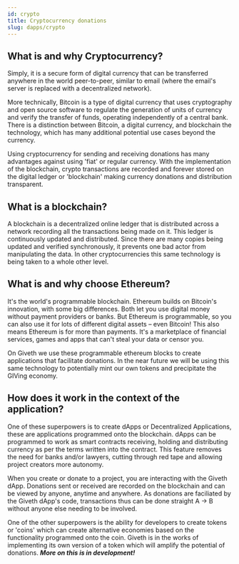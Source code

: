 ```yaml
---
id: crypto
title: Cryptocurrency donations
slug: dapps/crypto
---
```


## What is and why Cryptocurrency?
Simply, it is a secure form of digital currency that can be transferred anywhere in the world peer-to-peer, similar to email (where the email's server is replaced with a decentralized network).

More technically, Bitcoin is a type of digital currency that uses cryptography and open source software to regulate the generation of units of currency and verify the transfer of funds, operating independently of a central bank. There is a distinction between Bitcoin, a digital currency, and blockchain the technology, which has many additional potential use cases beyond the currency.

Using cryptocurrency for sending and receiving donations has many advantages against using 'fiat' or regular currency. With the implementation of the blockchain, crypto transactions are recorded and forever stored on the digital ledger or 'blockchain' making currency donations and distribution transparent.

## What is a blockchain?
A blockchain is a decentralized online ledger that is distributed across a network recording all the transactions being made on it. This ledger is continuously updated and distributed. Since there are many copies being updated and verified synchronously, it prevents one bad actor from manipulating the data. In other cryptocurrencies this same technology is being taken to a whole other level.


## What is and why choose Ethereum?
 It's the world's programmable blockchain. Ethereum builds on Bitcoin's innovation, with some big differences. Both let you use digital money without payment providers or banks. But Ethereum is programmable, so you can also use it for lots of different digital assets – even Bitcoin! This also means Ethereum is for more than payments. It's a marketplace of financial services, games and apps that can't steal your data or censor you.

 On Giveth we use these programmable ethereum blocks to create applications that facilitate donations. In the near future we will be using this same technology to potentially mint our own tokens and precipitate the GIVing economy.

## How does it work in the context of the application?
One of these superpowers is to create dApps or Decentralized Applications, these are applications programmed onto the blockchain. dApps can be programmed to work as smart contracts receiving, holding and distributing currency as per the terms written into the contract. This feature removes the need for banks and/or lawyers, cutting through red tape and allowing project creators more autonomy.

When you create or donate to a project, you are interacting with the Giveth dApp. Donations sent or received are recorded on the blockchain and can be viewed by anyone, anytime and anywhere. As donations are faciliated by the Giveth dApp's code, transactions thus can be done straight A -> B without anyone else needing to be involved.

One of the other superpowers is the ability for developers to create tokens or 'coins' which can create alternative economies based on the functionality programmed onto the coin. Giveth is in the works of implementing its own version of a token which will amplify the potential of donations. ***More on this is in development!***
